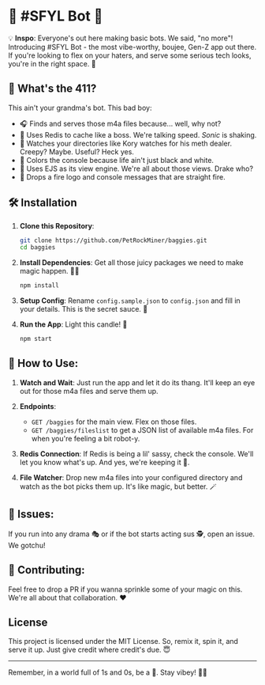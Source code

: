 # 🍕 #SFYL Bot 🤩

💡 **Inspo**: Everyone's out here making basic bots. We said, "no more"! Introducing #SFYL Bot - the most vibe-worthy, boujee, Gen-Z app out there. If you're looking to flex on your haters, and serve some serious tech looks, you're in the right space. 💅

## 🎤 What's the 411?

This ain't your grandma's bot. This bad boy:
- 🎧 Finds and serves those m4a files because... well, why not?
- 🚀 Uses Redis to cache like a boss. We're talking speed. *Sonic* is shaking.
- 📂 Watches your directories like Kory watches for his meth dealer. Creepy? Maybe. Useful? Heck yes.
- 🎨 Colors the console because life ain't just black and white.
- 🧠 Uses EJS as its view engine. We're all about those views. Drake who?
- 🎉 Drops a fire logo and console messages that are straight fire.

## 🛠 Installation

1. **Clone this Repository**:
   ```bash
   git clone https://github.com/PetRockMiner/baggies.git
   cd baggies
   ```

2. **Install Dependencies**:
   Get all those juicy packages we need to make magic happen. 🧙‍♂️
   ```bash
   npm install
   ```

3. **Setup Config**:
   Rename `config.sample.json` to `config.json` and fill in your details. This is the secret sauce. 🍔

4. **Run the App**:
   Light this candle! 🚀
   ```bash
   npm start
   ```

## 🎉 How to Use:

1. **Watch and Wait**:
   Just run the app and let it do its thang. It'll keep an eye out for those m4a files and serve them up.

2. **Endpoints**:
   - `GET /baggies` for the main view. Flex on those files.
   - `GET /baggies/fileslist` to get a JSON list of available m4a files. For when you're feeling a bit robot-y.

3. **Redis Connection**:
   If Redis is being a lil' sassy, check the console. We'll let you know what's up. And yes, we're keeping it 💯.

4. **File Watcher**:
   Drop new m4a files into your configured directory and watch as the bot picks them up. It's like magic, but better. 🪄

## 🚫 Issues:

If you run into any drama 🎭 or if the bot starts acting sus 🕵️, open an issue. We gotchu!

## 🙏 Contributing:

Feel free to drop a PR if you wanna sprinkle some of your magic on this. We're all about that collaboration. ❤️

## License

This project is licensed under the MIT License. So, remix it, spin it, and serve it up. Just give credit where credit's due. 😇

---

Remember, in a world full of 1s and 0s, be a 💯. Stay vibey! 🌊🤙
